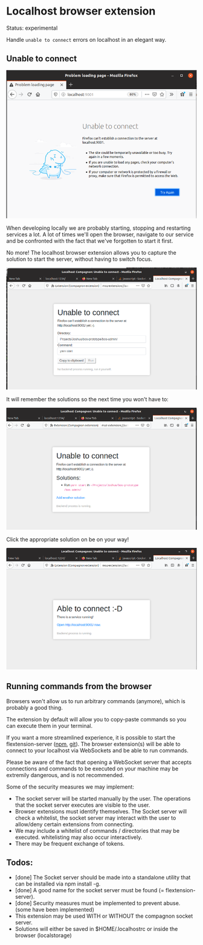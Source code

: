 # Localhost browser extension
Status: experimental

Handle `unable to connect` errors on localhost
in an elegant way. 

## Unable to connect

![](docs/2019-11-02-13-18-11.png)

When developing locally we are probably starting,
stopping and restarting services a lot. A lot of 
times we'll open the browser, navigate to our 
service and be confronted with the fact that we've
forgotten to start it first.


No more! The localhost browser extension allows you
to capture the solution to start the server, without
having to switch focus.

![](docs/2019-11-02-13-18-46.png)

It will remember the solutions so the next time 
you won't have to:

![](docs/2019-11-02-13-19-40.png)

Click the appropriate solution on be on your way!

![](docs/2019-11-02-13-20-18.png)

## Running commands from the browser
Browsers won't allow us to run arbitrary commands (anymore), which is probably a good thing. 

The extension by default will allow you to copy-paste
commands so you can execute them in your terminal.

If you want a more streamlined experience, it is possible to start the flextension-server ([npm](https://www.npmjs.com/package/flextension-server), [git](https://github.com/j-angnoe/flextension-server)). The browser extension(s) will be able to connect to your localhost via WebSockets and be able to run commands.

Please be aware of the fact that opening a WebSocket server that accepts connections and commands to be executed on your machine may be extremily dangerous, and is not recommended.

Some of the security measures we may implement:
- The socket server will be started manually by the
user. The operations that the socket server executes
are visible to the user.
- Browser extensions must identify themselves. The Socket server will check a whitelist, the socket server may interact with the user to allow/deny certain extensions from connecting. 
- We may include a whitelist of commands / directories
that may be executed. whitelisting may also occur interactively. 
- There may be frequent exchange of tokens.

## Todos:
- [done] The Socket server should be made into a standalone
  utility that can be installed via npm install -g.
- [done] A good name for the socket server must be found (= flextension-server).
- [done] Security measures must be implemented to prevent abuse.  (some have been implemented)
- This extension may be used WITH or WITHOUT the compagnon socket server.
- Solutions will either be saved in $HOME/.localhostrc or inside the browser (localstorage)









